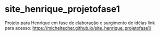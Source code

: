 # site_henrique_projetofase1
Projeto para Henrique em fase de elaboração  e surgimento de idéias
link para acesso:
https://micheltecher.github.io/site_henrique_projetofase1/
